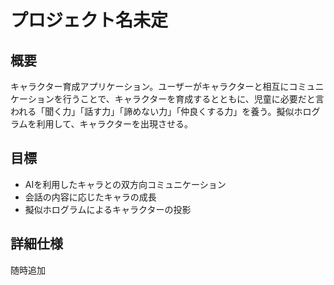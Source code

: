 # プロジェクト名未定
## 概要
キャラクター育成アプリケーション。ユーザーがキャラクターと相互にコミュニケーションを行うことで、キャラクターを育成するとともに、児童に必要だと言われる「聞く力」「話す力」「諦めない力」「仲良くする力」を養う。擬似ホログラムを利用して、キャラクターを出現させる。
## 目標
* AIを利用したキャラとの双方向コミュニケーション
* 会話の内容に応じたキャラの成長
* 擬似ホログラムによるキャラクターの投影
## 詳細仕様
随時追加